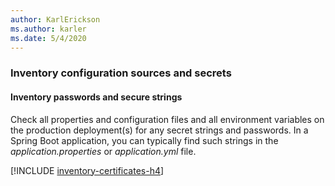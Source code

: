 ```yaml
---
author: KarlErickson
ms.author: karler
ms.date: 5/4/2020
---
```


### Inventory configuration sources and secrets

#### Inventory passwords and secure strings

Check all properties and configuration files and all environment variables on the production deployment(s) for any secret strings and passwords. In a Spring Boot application, you can typically find such strings in the *application.properties* or *application.yml* file.

[!INCLUDE [inventory-certificates-h4](inventory-certificates-h4.md)]
